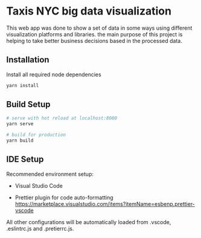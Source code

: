# Taxis NYC big data visualization

This web app was done to show a set of data in some ways using different visualization platforms and libraries. 
the main purpose of this project is helping to take better business decisions based in the processed data.

## Installation

Install all required node dependencies
```bash
yarn install
```

## Build Setup

```bash
# serve with hot reload at localhost:8080
yarn serve

# build for production
yarn build
```

## IDE Setup

Recommended environment setup:

- Visual Studio Code

- Prettier plugin for code auto-formatting https://marketplace.visualstudio.com/items?itemName=esbenp.prettier-vscode

All other configurations will be automatically loaded from .vscode,  .eslintrc.js and .pretierrc.js.
